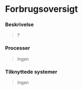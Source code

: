 # Forbrugsoversigt

### Beskrivelse

> ?

### Processer

> Ingen

### Tilknyttede systemer

> Ingen

